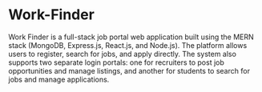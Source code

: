 ﻿# Work-Finder

Work Finder is a full-stack job portal web application built using the MERN stack (MongoDB, Express.js, React.js, and Node.js). The platform allows users to register, search for jobs, and apply directly. The system also supports two separate login portals: one for recruiters to post job opportunities and manage listings, and another for students to search for jobs and manage applications.
